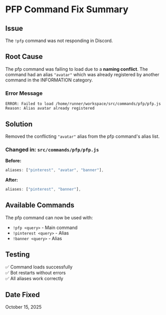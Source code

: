 # PFP Command Fix Summary

## Issue
The `!pfp` command was not responding in Discord.

## Root Cause
The pfp command was failing to load due to a **naming conflict**. The command had an alias `"avatar"` which was already registered by another command in the INFORMATION category.

### Error Message
```
ERROR: Failed to load /home/runner/workspace/src/commands/pfp/pfp.js 
Reason: Alias avatar already registered
```

## Solution
Removed the conflicting `"avatar"` alias from the pfp command's alias list.

### Changed in: `src/commands/pfp/pfp.js`
**Before:**
```javascript
aliases: ["pinterest", "avatar", "banner"],
```

**After:**
```javascript
aliases: ["pinterest", "banner"],
```

## Available Commands
The pfp command can now be used with:
- `!pfp <query>` - Main command
- `!pinterest <query>` - Alias
- `!banner <query>` - Alias

## Testing
✅ Command loads successfully  
✅ Bot restarts without errors  
✅ All aliases work correctly  

## Date Fixed
October 15, 2025
